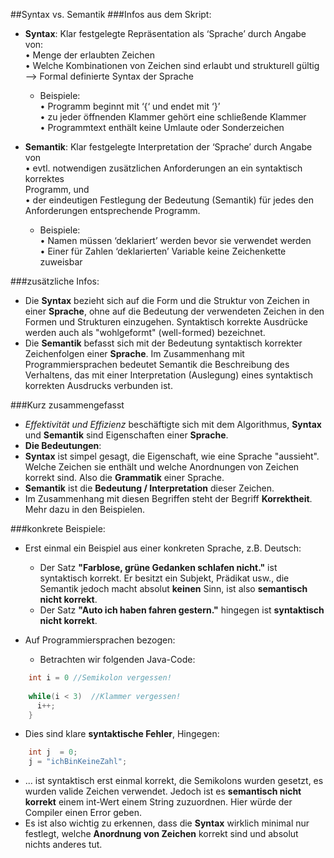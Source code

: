 ##Syntax vs. Semantik
###Infos aus dem Skript:
* **Syntax**: Klar festgelegte Repräsentation als ‘Sprache’ durch Angabe von: <br>
• Menge der erlaubten Zeichen<br>
• Welche Kombinationen von Zeichen sind erlaubt und strukturell gültig
--> Formal definierte Syntax der Sprache
  * Beispiele: <br>
• Programm beginnt mit ‘{‘ und endet mit ‘}’ <br>
• zu jeder öffnenden Klammer gehört eine schließende Klammer <br>
• Programmtext enthält keine Umlaute oder Sonderzeichen <br>

* **Semantik**: Klar festgelegte Interpretation der ‘Sprache’ durch Angabe von <br>
• evtl. notwendigen zusätzlichen Anforderungen an ein syntaktisch korrektes <br>
Programm, und <br>
• der eindeutigen Festlegung der Bedeutung (Semantik) für jedes den
Anforderungen entsprechende Programm. 
  * Beispiele:<br>
• Namen müssen ‘deklariert’ werden bevor sie verwendet werden<br>
• Einer für Zahlen ‘deklarierten’ Variable keine Zeichenkette zuweisbar


###zusätzliche Infos:
* Die **Syntax** bezieht sich auf die Form und die Struktur von Zeichen in einer **Sprache**, ohne auf die Bedeutung der verwendeten 
Zeichen in den Formen und Strukturen einzugehen. Syntaktisch korrekte Ausdrücke werden auch als "wohlgeformt" (well-formed) bezeichnet.
* Die **Semantik** befasst sich mit der Bedeutung syntaktisch korrekter Zeichenfolgen einer **Sprache**. Im Zusammenhang mit Programmiersprachen bedeutet Semantik die Beschreibung des Verhaltens, das mit einer Interpretation (Auslegung) eines syntaktisch korrekten Ausdrucks verbunden ist.


###Kurz zusammengefasst
* *Effektivität und Effizienz* beschäftigte sich mit dem Algorithmus, **Syntax** und **Semantik** sind Eigenschaften einer **Sprache**. 
* **Die Bedeutungen**:
 * **Syntax** ist simpel gesagt, die Eigenschaft, wie eine Sprache "aussieht". Welche Zeichen sie enthält und welche Anordnungen von Zeichen korrekt sind. Also die **Grammatik** einer Sprache.
 * **Semantik** ist die **Bedeutung / Interpretation** dieser Zeichen. 
* Im Zusammenhang mit diesen Begriffen steht der Begriff **Korrektheit**. Mehr dazu in den Beispielen.
 
###konkrete Beispiele:
* Erst einmal ein Beispiel aus einer konkreten Sprache, z.B. Deutsch:
  * Der Satz **"Farblose, grüne Gedanken schlafen nicht."** ist syntaktisch korrekt. Er besitzt ein Subjekt, Prädikat usw., 
  die Semantik jedoch macht absolut **keinen** Sinn, ist also **semantisch nicht korrekt**.
  * Der Satz **"Auto ich haben fahren gestern."** hingegen ist **syntaktisch nicht korrekt**. 

* Auf Programmiersprachen bezogen:
  * Betrachten wir folgenden Java-Code:  
```java
    int i = 0 //Semikolon vergessen!
    
    while(i < 3)  //Klammer vergessen!
      i++;
    }
```
 * Dies sind klare **syntaktische Fehler**, Hingegen:
```java
    int j  = 0;
    j = "ichBinKeineZahl"; 
``` 
  * ... ist syntaktisch erst einmal korrekt, die Semikolons wurden gesetzt, es wurden valide Zeichen verwendet. 
  Jedoch ist es **semantisch nicht korrekt** einem int-Wert einem String zuzuordnen. Hier würde der Compiler einen Error geben.
* Es ist also wichtig zu erkennen, dass die **Syntax** wirklich minimal nur festlegt, welche **Anordnung von Zeichen** korrekt sind und
absolut nichts anderes tut. 

